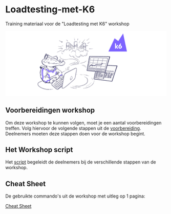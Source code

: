 # Loadtesting-met-K6
Training materiaal voor de "Loadtesting met K6" workshop 

![](/images/k6.png)

## Voorbereidingen workshop

Om deze workshop te kunnen volgen, moet je een aantal voorbereidingen treffen. Volg hiervoor de volgende stappen uit de [voorbereiding](workshop/nl/voorbereiding.md). Deelnemers moeten deze stappen doen voor de workshop begint.

## Het Workshop script

Het [script](workshop/nl/handson.md) begeleidt de deelnemers bij de verschillende stappen van de workshop.

## Cheat Sheet

De gebruikte commando's uit de workshop met uitleg op 1 pagina:

[Cheat Sheet](workshop/nl/cheatsheet.md)

